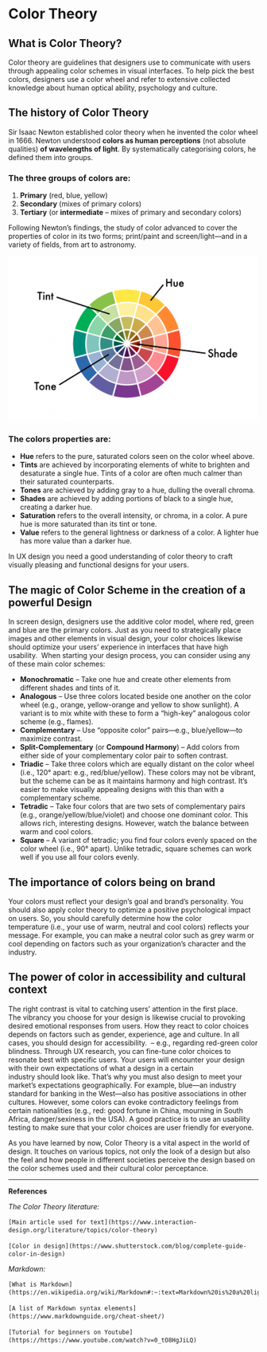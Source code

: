 <!-- I read up about color theory on the internet and combined a few different resources to make the article below. I used markdown for the first time to format the text.
 -->
# Color Theory

## What is Color Theory?

Color theory are guidelines that designers use to communicate with users through appealing color schemes in visual interfaces. To help pick the best colors, designers use a color wheel and refer to extensive collected knowledge about human optical ability, psychology and culture.

## The history of Color Theory

Sir Isaac Newton established color theory when he invented the color wheel in 1666. Newton understood **colors as human perceptions** (not absolute qualities) **of wavelengths of light**. By systematically categorising colors, he defined them into groups.

### The three groups of colors are:

1. **Primary** (red, blue, yellow)
2. **Secondary** (mixes of primary colors)
3. **Tertiary** (or **intermediate** – mixes of primary and secondary colors)

Following Newton’s findings, the study of color advanced to cover the properties of color in its two forms; print/paint and screen/light—and in a variety of fields, from art to astronomy. 

![color wheel](photos/color-wheel.jpg)
### The colors properties are:

- **Hue** refers to the pure, saturated colors seen on the color wheel above.
- **Tints** are achieved by incorporating elements of white to brighten and desaturate a single hue. Tints of a color are often much calmer than their saturated counterparts.
- **Tones** are achieved by adding gray to a hue, dulling the overall chroma.
- **Shades** are achieved by adding portions of black to a single hue, creating a darker hue.
- **Saturation** refers to the overall intensity, or chroma, in a color. A pure hue is more saturated than its tint or tone.
- **Value** refers to the general lightness or darkness of a color. A lighter hue has more value than a darker hue.

In UX design you need a good understanding of color theory to craft visually pleasing and functional designs for your users.

## The magic of Color Scheme in the creation of a powerful Design

In screen design, designers use the additive color model, where red, green and blue are the primary colors. Just as you need to strategically place images and other elements in visual design, your color choices likewise should optimize your users’ experience in interfaces that have high usability.  When starting your design process, you can consider using any of these main color schemes:

- **Monochromatic** – Take one hue and create other elements from different shades and tints of it.
- **Analogous** – Use three colors located beside one another on the color wheel (e.g., orange, yellow-orange and yellow to show sunlight). A variant is to mix white with these to form a “high-key” analogous color scheme (e.g., flames).
- **Complementary** – Use “opposite color” pairs—e.g., blue/yellow—to maximize contrast.
- **Split-Complementary** (or **Compound Harmony**) – Add colors from either side of your complementary color pair to soften contrast.
- **Triadic** – Take three colors which are equally distant on the color wheel (i.e., 120° apart: e.g., red/blue/yellow). These colors may not be vibrant, but the scheme can be as it maintains harmony and high contrast. It’s easier to make visually appealing designs with this than with a complementary scheme.
- **Tetradic** – Take four colors that are two sets of complementary pairs (e.g., orange/yellow/blue/violet) and choose one dominant color. This allows rich, interesting designs. However, watch the balance between warm and cool colors.
- **Square** – A variant of tetradic; you find four colors evenly spaced on the color wheel (i.e., 90° apart). Unlike tetradic, square schemes can work well if you use all four colors evenly.

## The importance of colors being on brand

Your colors must reflect your design’s goal and brand’s personality. You should also apply color theory to optimize a positive psychological impact on users. So, you should carefully determine how the color temperature (i.e., your use of warm, neutral and cool colors) reflects your message. For example, you can make a neutral color such as grey warm or cool depending on factors such as your organization’s character and the industry.

## The power of color in accessibility and cultural context

The right contrast is vital to catching users’ attention in the first place. The vibrancy you choose for your design is likewise crucial to provoking desired emotional responses from users. How they react to color choices depends on factors such as gender, experience, age and culture. In all cases, you should design for accessibility.  – e.g., regarding red-green color blindness. Through UX research, you can fine-tune color choices to resonate best with specific users. Your users will encounter your design with their own expectations of what a design in a certain industry should look like. That’s why you must also design to meet your market’s expectations geographically. For example, blue—an industry standard for banking in the West—also has positive associations in other cultures. However, some colors can evoke contradictory feelings from certain nationalities (e.g., red: good fortune in China, mourning in South Africa, danger/sexiness in the USA).  A good practice is to use an usability testing to make sure that your color choices are user friendly for everyone.

As you have learned by now, Color Theory is a vital aspect in the world of design. It touches on various topics, not only the look of a design but also the feel and how people in different societies perceive the design based on the color schemes used and their cultural color perceptance.

---
**References**

*The Color Theory literature:*

	[Main article used for text](https://www.interaction-design.org/literature/topics/color-theory)

    [Color in design](https://www.shutterstock.com/blog/complete-guide-color-in-design)

*Markdown:*

    [What is Markdown](https://en.wikipedia.org/wiki/Markdown#:~:text=Markdown%20is%20a%20lightweight%20markup,in%20its%20source%20code%20form.)

 	[A list of Markdown syntax elements](https://www.markdownguide.org/cheat-sheet/) 

    [Tutorial for beginners on Youtube](https://https://www.youtube.com/watch?v=0_tO8HgJiLQ)

